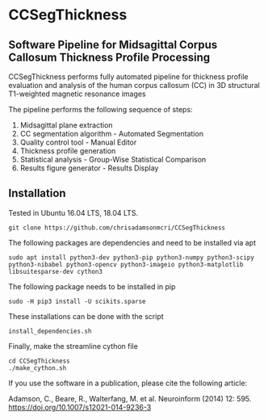 # CCSegThickness


## Software Pipeline for Midsagittal Corpus Callosum Thickness Profile Processing

CCSegThickness performs fully automated pipeline for thickness profile evaluation and analysis of the human corpus callosum (CC) in 3D structural T1-weighted magnetic resonance images

The pipeline performs the following sequence of steps:

1. Midsagittal plane extraction
2. CC segmentation algorithm - Automated Segmentation
3. Quality control tool - Manual Editor
4. Thickness profile generation
5. Statistical analysis - Group-Wise Statistical Comparison
6. Results figure generator - Results Display

## Installation

Tested in Ubuntu 16.04 LTS, 18.04 LTS.

`git clone https://github.com/chrisadamsonmcri/CCSegThickness`

The following packages are dependencies and need to be installed via apt

`sudo apt install python3-dev python3-pip python3-numpy python3-scipy python3-nibabel python3-opencv python3-imageio python3-matplotlib libsuitesparse-dev cython3`

The following package needs to be installed in pip

`sudo -H pip3 install -U scikits.sparse`

These installations can be done with the script

`install_dependencies.sh`

Finally, make the streamline cython file

```
cd CCSegThickness
./make_cython.sh
```

If you use the software in a publication, please cite the following article:

Adamson, C., Beare, R., Walterfang, M. et al. Neuroinform (2014) 12: 595. https://doi.org/10.1007/s12021-014-9236-3
